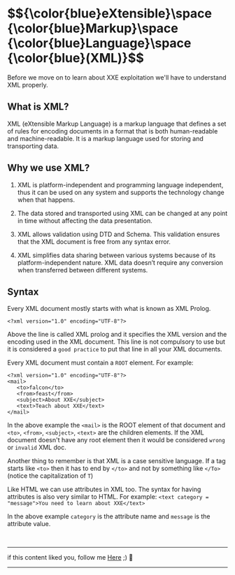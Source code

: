 <h1>$${\color{blue}eXtensible}\space {\color{blue}Markup}\space {\color{blue}Language}\space {\color{blue}(XML)}$$</h1>





Before we move on to learn about XXE exploitation we'll have to understand XML properly.

## What is XML?

XML (eXtensible Markup Language) is a markup language that defines a set of rules for encoding documents in a format that is both human-readable and machine-readable. It is a markup language used for storing and transporting data. 

## Why we use XML?

1. XML is platform-independent and programming language independent, thus it can be used on any system and supports the technology change when that happens.

2. The data stored and transported using XML can be changed at any point in time without affecting the data presentation.

3. XML allows validation using DTD and Schema. This validation ensures that the XML document is free from any syntax error.

4. XML simplifies data sharing between various systems because of its platform-independent nature. XML data doesn’t require any conversion when transferred between different systems.

## Syntax

Every XML document mostly starts with what is known as XML Prolog.

```<?xml version="1.0" encoding="UTF-8"?>```


Above the line is called XML prolog and it specifies the XML version and the encoding used in the XML document. This line is not compulsory to use but it is considered a `good practice` to put that line in all your XML documents.

Every XML document must contain a `ROOT` element. For example:

```
<?xml version="1.0" encoding="UTF-8"?>
<mail>
   <to>falcon</to>
   <from>feast</from>
   <subject>About XXE</subject>
   <text>Teach about XXE</text>
</mail>
```

In the above example the ```<mail>``` is the ROOT element of that document and ```<to>```, ```<from>```, ```<subject>```, ```<text>``` are the children elements. If the XML document doesn't have any root element then it would be considered ```wrong``` or ```invalid``` XML doc.

Another thing to remember is that XML is a case sensitive language. If a tag starts like ```<to>``` then it has to end by ```</to>``` and not by something like ```</To>```(notice the capitalization of ```T```)

Like HTML we can use attributes in XML too. The syntax for having attributes is also very similar to HTML. For example:
```<text category = "message">You need to learn about XXE</text>```

In the above example ```category``` is the attribute name and ```message``` is the attribute value.




<br>

******
if this content liked you, follow me [Here](https://github.com/4bo4yman) ;) :tada:
*****
